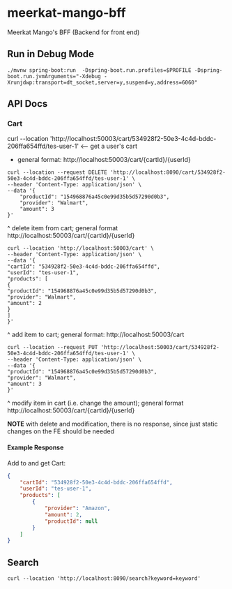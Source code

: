 # meerkat-mango-bff
Meerkat Mango's BFF (Backend for front end)

## Run in Debug Mode
```shell
./mvnw spring-boot:run  -Dspring-boot.run.profiles=$PROFILE -Dspring-boot.run.jvmArguments="-Xdebug -Xrunjdwp:transport=dt_socket,server=y,suspend=y,address=6060"
```

## API Docs

### Cart

curl --location 'http://localhost:50003/cart/534928f2-50e3-4c4d-bddc-206ffa654ffd/tes-user-1' <-- get a user's cart
- general format: http://localhost:50003/cart/{cartId}/{userId}
```
curl --location --request DELETE 'http://localhost:8090/cart/534928f2-50e3-4c4d-bddc-206ffa654ffd/tes-user-1' \
--header 'Content-Type: application/json' \
--data '{
    "productId": "154968876a45c0e99d35b5d57290d0b3",
    "provider": "Walmart",
    "amount": 3
}'
``` 
^ delete item from cart; general format http://localhost:50003/cart/{cartId}/{userId}
```
curl --location 'http://localhost:50003/cart' \
--header 'Content-Type: application/json' \
--data '{
"cartId": "534928f2-50e3-4c4d-bddc-206ffa654ffd",
"userId": "tes-user-1",
"products": [
{
"productId": "154968876a45c0e99d35b5d57290d0b3",
"provider": "Walmart",
"amount": 2
}
]
}'
```
^ add item to cart; general format: http://localhost:50003/cart 

```
curl --location --request PUT 'http://localhost:50003/cart/534928f2-50e3-4c4d-bddc-206ffa654ffd/tes-user-1' \
--header 'Content-Type: application/json' \
--data '{
"productId": "154968876a45c0e99d35b5d57290d0b3",
"provider": "Walmart",
"amount": 3
}'
```
^ modify item in cart (i.e. change the amount); general format http://localhost:50003/cart/{cartId}/{userId}

**NOTE** with delete and modification, there is no response, since just static changes on the FE should be needed

#### Example Response

Add to and get Cart:
```json
{
    "cartId": "534928f2-50e3-4c4d-bddc-206ffa654ffd",
    "userId": "tes-user-1",
    "products": [
        {
            "provider": "Amazon",
            "amount": 2,
            "productId": null
        }
    ]
}
```

## Search
```shell
curl --location 'http://localhost:8090/search?keyword=keyword' 
```
```json

```